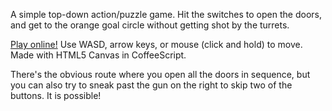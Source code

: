 A simple top-down action/puzzle game. Hit the switches to open the doors,
and get to the orange goal circle without getting shot by the turrets.

[Play online!](http://pages.cs.wisc.edu/~tolly/escape/)
Use WASD, arrow keys, or mouse (click and hold) to move.
Made with HTML5 Canvas in CoffeeScript.

There's the obvious route where you open all the doors in sequence,
but you can also try to sneak past the gun on the right to skip two
of the buttons. It is possible!
